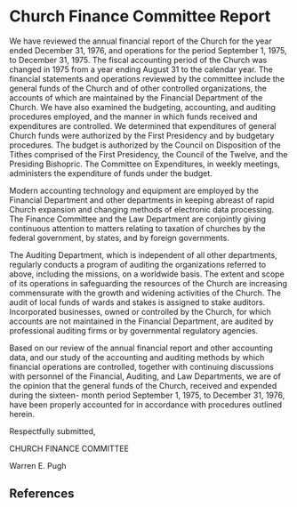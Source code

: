 # Church Finance Committee Report

We have reviewed the annual financial report of the Church for the year ended
December 31, 1976, and operations for the period September 1, 1975, to
December 31, 1975. The fiscal accounting period of the Church was changed in
1975 from a year ending August 31 to the calendar year. The financial
statements and operations reviewed by the committee include the general funds
of the Church and of other controlled organizations, the accounts of which are
maintained by the Financial Department of the Church. We have also examined
the budgeting, accounting, and auditing procedures employed, and the manner in
which funds received and expenditures are controlled. We determined that
expenditures of general Church funds were authorized by the First Presidency
and by budgetary procedures. The budget is authorized by the Council on
Disposition of the Tithes comprised of the First Presidency, the Council of
the Twelve, and the Presiding Bishopric. The Committee on Expenditures, in
weekly meetings, administers the expenditure of funds under the budget.

Modern accounting technology and equipment are employed by the Financial
Department and other departments in keeping abreast of rapid Church expansion
and changing methods of electronic data processing. The Finance Committee and
the Law Department are conjointly giving continuous attention to matters
relating to taxation of churches by the federal government, by states, and by
foreign governments.

The Auditing Department, which is independent of all other departments,
regularly conducts a program of auditing the organizations referred to above,
including the missions, on a worldwide basis. The extent and scope of its
operations in safeguarding the resources of the Church are increasing
commensurate with the growth and widening activities of the Church. The audit
of local funds of wards and stakes is assigned to stake auditors. Incorporated
businesses, owned or controlled by the Church, for which accounts are not
maintained in the Financial Department, are audited by professional auditing
firms or by governmental regulatory agencies.

Based on our review of the annual financial report and other accounting data,
and our study of the accounting and auditing methods by which financial
operations are controlled, together with continuing discussions with personnel
of the Financial, Auditing, and Law Departments, we are of the opinion that
the general funds of the Church, received and expended during the sixteen-
month period September 1, 1975, to December 31, 1976, have been properly
accounted for in accordance with procedures outlined herein.

Respectfully submitted,

CHURCH FINANCE COMMITTEE

Warren E. Pugh

## References

